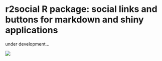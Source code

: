 # r2social R package: social links and buttons for markdown and shiny applications

under development...

![](https://r2tooltip.obi.obianom.com/r2social.gif)
